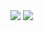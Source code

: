 <div>
  <img src="https://github-readme-stats.vercel.app/api?username=kaikdorvalo&theme=algolia&show_icons=true)">
  <img src="https://github-readme-stats.vercel.app/api/top-langs/?username=kaikdorvalo&layout=compact&theme=algolia">
</div>
